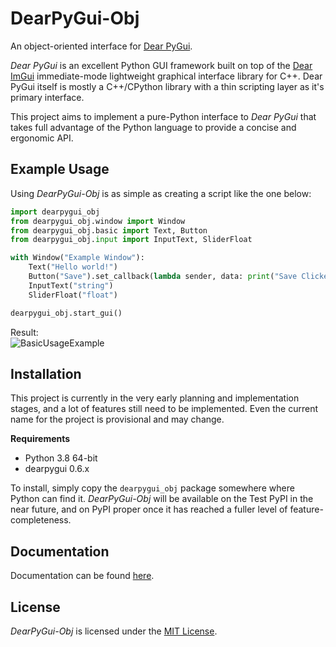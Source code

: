 # DearPyGui-Obj
An object-oriented interface for [Dear PyGui](https://github.com/hoffstadt/DearPyGui).

*Dear PyGui* is an excellent Python GUI framework built on top of the [Dear ImGui](https://github.com/ocornut/imgui) immediate-mode lightweight graphical interface library for C++. Dear PyGui itself is mostly a C++/CPython library with a thin scripting layer as it's primary interface.

This project aims to implement a pure-Python interface to *Dear PyGui* that takes full advantage of the Python language to provide a concise and ergonomic API.

## Example Usage
Using *DearPyGui-Obj* is as simple as creating a script like the one below:

``` python
import dearpygui_obj
from dearpygui_obj.window import Window
from dearpygui_obj.basic import Text, Button
from dearpygui_obj.input import InputText, SliderFloat

with Window("Example Window"):
    Text("Hello world!")
    Button("Save").set_callback(lambda sender, data: print("Save Clicked"))
    InputText("string")
    SliderFloat("float")

dearpygui_obj.start_gui()
```
Result:
<BR>![BasicUsageExample](https://raw.githubusercontent.com/mwerezak/DearPyGui-Obj/master/docs/example.png)

## Installation
This project is currently in the very early planning and implementation stages, and a lot of features still need to be implemented. Even the current name for the project is provisional and may change.

**Requirements**
- Python 3.8 64-bit
- dearpygui 0.6.x

To install, simply copy the `dearpygui_obj` package somewhere where Python can find it. *DearPyGui-Obj* will be available on the Test PyPI in the near future, and on PyPI proper once it has reached a fuller level of feature-completeness.

## Documentation
Documentation can be found [here](https://dearpygui-obj.readthedocs.io/en/latest/index.html).

## License

*DearPyGui-Obj* is licensed under the [MIT License](https://github.com/mwerezak/DearPyGui-Obj/blob/master/LICENSE).
